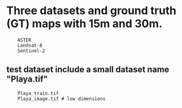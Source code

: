 # Three datasets and ground truth (GT) maps with 15m and 30m.

        ASTER
        Landsat-8
        Sentinel-2
        
## test dataset include a small dataset name "Playa.tif"
        Playa_train.tif
        Playa_image.tif # low dimensions

